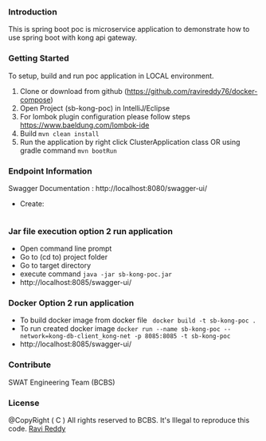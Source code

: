 ### Introduction
This is spring boot  poc is microservice application to demonstrate how to use spring boot with kong api gateway.

### Getting Started
To setup, build and run poc application in LOCAL environment.
1.	Clone or download from github (https://github.com/ravireddy76/docker-compose)
2.	Open Project (sb-kong-poc) in IntelliJ/Eclipse
3.  For lombok plugin configuration please follow steps https://www.baeldung.com/lombok-ide
3.	Build ``` mvn clean install ```
4.	Run the application by right click  ClusterApplication class
      OR using gradle command  ``` mvn bootRun ```

### Endpoint Information
Swagger Documentation : http://localhost:8080/swagger-ui/
- Create:
```
```

### Jar file execution option 2 run application
- Open command line prompt
- Go to (cd to) project folder
- Go to target directory
- execute command  ``` java -jar sb-kong-poc.jar ```
- http://localhost:8085/swagger-ui/

### Docker Option 2 run application
- To build docker image from docker file
  ``` docker build -t sb-kong-poc .```
- To run created docker image  ``` docker run --name sb-kong-poc --network=kong-db-client_kong-net -p 8085:8085 -t sb-kong-poc ```
- http://localhost:8085/swagger-ui/

### Contribute
SWAT Engineering Team (BCBS)

### License
@CopyRight ( C ) All rights reserved to BCBS. It's Illegal to reproduce this code.
[Ravi Reddy](https://www.linkedin.com/in/ravireddy55447/)
